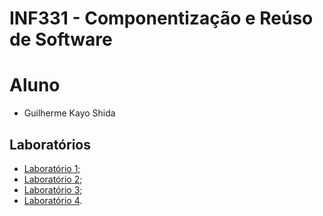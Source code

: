 # INF331 - Componentização e Reúso de Software

# Aluno

* Guilherme Kayo Shida

## Laboratórios

* [Laboratório 1](lab01/);
* [Laboratório 2](lab02/);
* [Laboratório 3](lab03/);
* [Laboratório 4](lab04/).
